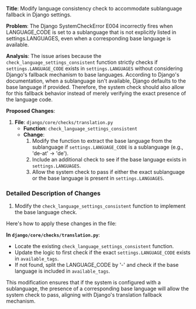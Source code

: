 **Title**: Modify language consistency check to accommodate sublanguage fallback in Django settings.

**Problem**:
The Django SystemCheckError E004 incorrectly fires when LANGUAGE_CODE is set to a sublanguage that is not explicitly listed in settings.LANGUAGES, even when a corresponding base language is available.

**Analysis**:
The issue arises because the `check_language_settings_consistent` function strictly checks if `settings.LANGUAGE_CODE` exists in `settings.LANGUAGES` without considering Django's fallback mechanism to base languages. According to Django's documentation, when a sublanguage isn't available, Django defaults to the base language if provided. Therefore, the system check should also allow for this fallback behavior instead of merely verifying the exact presence of the language code.

**Proposed Changes**:
1. **File**: `django/core/checks/translation.py`
    - **Function**: `check_language_settings_consistent`
    - **Change**:
      1. Modify the function to extract the base language from the sublanguage if `settings.LANGUAGE_CODE` is a sublanguage (e.g., 'de-at' → 'de').
      2. Include an additional check to see if the base language exists in `settings.LANGUAGES`.
      3. Allow the system check to pass if either the exact sublanguage or the base language is present in `settings.LANGUAGES`.

### Detailed Description of Changes

1. Modify the `check_language_settings_consistent` function to implement the base language check.

Here's how to apply these changes in the file:

**In `django/core/checks/translation.py`**:
- Locate the existing `check_language_settings_consistent` function.
- Update the logic to first check if the exact `settings.LANGUAGE_CODE` exists in `available_tags`.
- If not found, split the LANGUAGE_CODE by '-' and check if the base language is included in `available_tags`.

This modification ensures that if the system is configured with a sublanguage, the presence of a corresponding base language will allow the system check to pass, aligning with Django's translation fallback mechanism.